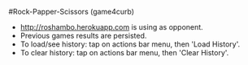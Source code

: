 #Rock-Papper-Scissors (game4curb)

- http://roshambo.herokuapp.com is using as opponent.
- Previous games results are persisted.
- To load/see history: tap on actions bar menu, then 'Load History'.
- To clear history: tap on actions bar menu, then 'Clear History'.


